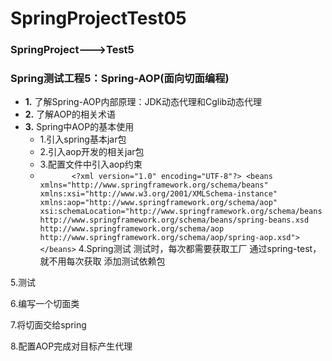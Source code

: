 # SpringProjectTest05  
### SpringProject--->Test5  
### Spring测试工程5：Spring-AOP(面向切面编程)  
* **1.** 了解Spring-AOP内部原理：JDK动态代理和Cglib动态代理   
* **2.** 了解AOP的相关术语  
* **3.** Spring中AOP的基本使用  
  * 1.引入spring基本jar包
  * 2.引入aop开发的相关jar包
  * 3.配置文件中引入aop约束  
  * `		<?xml version="1.0" encoding="UTF-8"?>
		<beans xmlns="http://www.springframework.org/schema/beans"
		       xmlns:xsi="http://www.w3.org/2001/XMLSchema-instance"
		       xmlns:aop="http://www.springframework.org/schema/aop"
		       xsi:schemaLocation="http://www.springframework.org/schema/beans
		        http://www.springframework.org/schema/beans/spring-beans.xsd
		        http://www.springframework.org/schema/aop
		        http://www.springframework.org/schema/aop/spring-aop.xsd">	
		</beans>`
4.Spring测试
	测试时，每次都需要获取工厂
	通过spring-test，就不用每次获取
	添加测试依赖包
		
5.测试
	
		
6.编写一个切面类
	
7.将切面交给spring
	
8.配置AOP完成对目标产生代理
	
